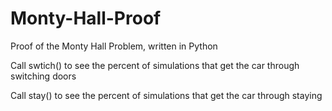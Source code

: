 # Monty-Hall-Proof
Proof of the Monty Hall Problem, written in Python

Call swtich() to see the percent of simulations that get the car through switching doors

Call stay() to see the percent of simulations that get the car through staying
